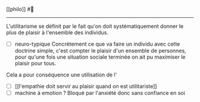 [[philo]] #🌱 
___
L'utilitarisme se définit par le fait qu'on doit systématiquement donner le plus de plaisir à l'ensemble des individus. 
- [ ] neuro-typique 
Concrètement ce que va faire un individu avec cette doctrine simple, c'est compter le plaisir d'un ensemble de personnes, pour qu'une fois une situation sociale terminée on ait pu maximiser le plaisir pour tous.

Cela a pour conséquence une utilisation de l'
- [ ] [[l'empathie doit servir au plaisir quand on est utilitariste]]
- [ ] machine à emotion ? Bloqué par l'anxiété donc sans confiance en soi 